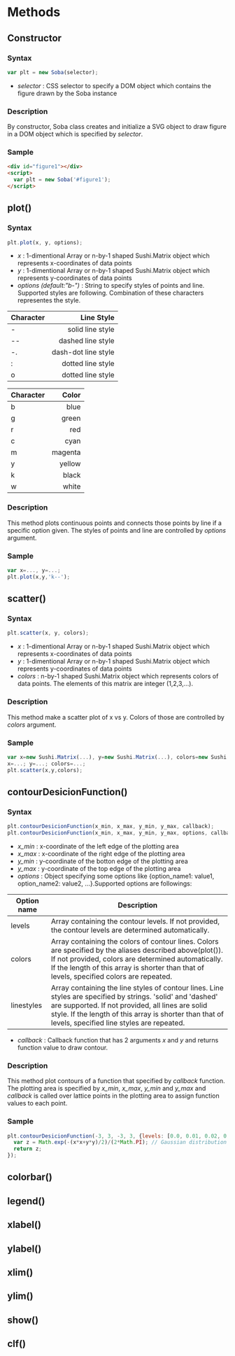 # Methods

## Constructor
### Syntax
```javascript
var plt = new Soba(selector);
```
* *selector* : CSS selector to specify a DOM object which contains the figure drawn by the Soba instance

### Description
By constructor, Soba class creates and initialize a SVG object to draw figure in a DOM object which is specified by *selector*.

### Sample
```HTML
<div id="figure1"></div>
<script>
  var plt = new Soba('#figure1');
</script>
```

## plot()
### Syntax
```javascript
plt.plot(x, y, options);
```
* *x* : 1-dimentional Array or n-by-1 shaped Sushi.Matrix object which represents x-coordinates of data points
* *y* : 1-dimentional Array or n-by-1 shaped Sushi.Matrix object which represents y-coordinates of data points
* *options (default:"b-")* : String to specify styles of points and line. Supported styles are following. Combination of these characters representes the style.

| Character | Line Style          |
| --------- |--------------------:|
| -         | solid line style    |
| --        | dashed line style   |
| -.        | dash-dot line style |
| :         | dotted line style   |
| o         | dotted line style   |

| Character | Color   |
| --------- |--------:|
| b         | blue    |
| g         | green   |
| r         | red     |
| c         | cyan    |
| m         | magenta |
| y         | yellow  |
| k         | black   |
| w         | white   |

### Description
This method plots continuous points and connects those points by line if a specific option given. The styles of points and line are controlled by *options* argument.

### Sample
```javascript
var x=..., y=...;
plt.plot(x,y,'k--');
```

## scatter()
### Syntax
```javascript
plt.scatter(x, y, colors);
```
* *x* : 1-dimentional Array or n-by-1 shaped Sushi.Matrix object which represents x-coordinates of data points
* *y* : 1-dimentional Array or n-by-1 shaped Sushi.Matrix object which represents y-coordinates of data points
* *colors* : n-by-1 shaped Sushi.Matrix object which represents colors of data points. The elements of this matrix are integer (1,2,3,...).

### Description
This method make a scatter plot of x vs y. Colors of those are controlled by *colors* argument.

### Sample
```javascript
var x=new Sushi.Matrix(...), y=new Sushi.Matrix(...), colors=new Sushi.Matrix(...);
x=...; y=...; colors=...;
plt.scatter(x,y,colors);
```

## contourDesicionFunction()
### Syntax
```javascript
plt.contourDesicionFunction(x_min, x_max, y_min, y_max, callback);
plt.contourDesicionFunction(x_min, x_max, y_min, y_max, options, callback);
```
* *x_min* : x-coordinate of the left edge of the plotting area
* *x_max* : x-coordinate of the right edge of the plotting area
* *y_min* : y-coordinate of the botton edge of the plotting area
* *y_max* : y-coordinate of the top edge of the plotting area
* *options* : Object specifying some options like {option_name1: value1, option_name2: value2, ...}.Supported options are followings:

| Option name | Description   |
| ----------- |--------|
| levels      | Array containing the contour levels. If not provided, the contour levels are determined automatically.|
| colors      | Array containing the colors of contour lines. Colors are specified by the aliases described above(plot()). If not provided, colors are determined automatically. If the length of this array is shorter than that of levels, specified colors are repeated. |
| linestyles  | Array containing the line styles of contour lines. Line styles are specified by strings. 'solid' and 'dashed' are supported. If not provided, all lines are solid style. If the length of this array is shorter than that of levels, specified line styles are repeated.|
* *callback* : Callback function that has 2 arguments *x* and *y* and returns function value to draw contour.

### Description
This method plot contours of a function that specified by *callback* function. The plotting area is specified by *x_min*, *x_max*, *y_min* and *y_max* and *callback* is called over lattice points in the plotting area to assign function values to each point.

### Sample
```javascript
plt.contourDesicionFunction(-3, 3, -3, 3, {levels: [0.0, 0.01, 0.02, 0.03, 0.04, 0.05, 0.06, 0.07, 0.08, 0.09, 0.1, 0.11, 0.], colors: ['m','b'], linestyles: ['dashed', 'solid']}, function(x,y){
  var z = Math.exp(-(x*x+y*y)/2)/(2*Math.PI); // Gaussian distribution
  return z;
});
```

## colorbar()

## legend()

## xlabel()

## ylabel()

## xlim()

## ylim()

## show()

## clf()
